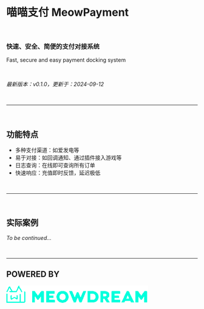 # 喵喵支付 MeowPayment

<br>

### 快速、安全、简便的支付对接系统

Fast, secure and easy payment docking system

<br>

*最新版本：v0.1.0，更新于：2024-09-12*

<br>

---

<br>

## 功能特点

* 多种支付渠道：如爱发电等
* 易于对接：如回调通知、通过插件接入游戏等
* 日志查询：在线即可查询所有订单
* 快速响应：充值即时反馈，延迟极低

<br>

---

<br>

## 实际案例

*To be continued...*

<br>

---

## POWERED BY
![pic](/image/logo-title.png)